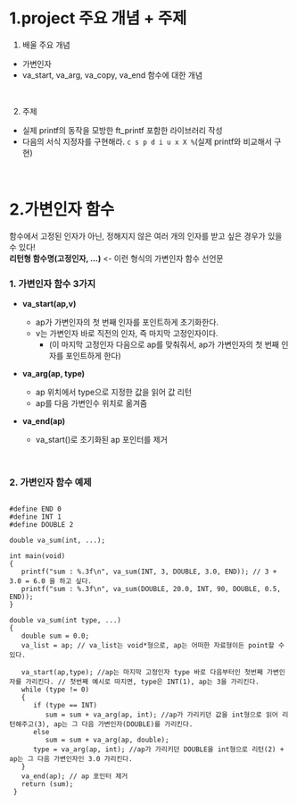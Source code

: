 1.project 주요 개념 + 주제
=================

1. 배울 주요 개념
- 가변인자
- va_start, va_arg, va_copy, va_end 함수에 대한 개념
</br>
   
2. 주제
- 실제 printf의 동작을 모방한 ft_printf 포함한 라이브러리 작성
- 다음의 서식 지정자를 구현해라. `c s p d i u x X %`(실제 printf와 비교해서 구현)
</br>

2.가변인자 함수 
==========
함수에서 고정된 인자가 아닌, 정해지지 않은 여러 개의 인자를 받고 싶은 경우가 있을 수 있다! </br> 
**리턴형 함수명(고정인자, ...)** <- 이런 형식의 가변인자 함수 선언문
### 1. 가변인자 함수 3가지
- **va_start(ap,v)**
   - ap가 가변인자의 첫 번째 인자를 포인트하게 초기화한다.
   - v는 가변인자 바로 직전의 인자, 즉 마지막 고정인자이다. 
      - (이 마지막 고정인자 다음으로 ap를 맞춰줘서, ap가 가변인자의 첫 번째 인자를 포인트하게 한다)

- **va_arg(ap, type)**
   - ap 위치에서 type으로 지정한 값을 읽어 값 리턴
   - ap를 다음 가변인수 위치로 옮겨줌
- **va_end(ap)**
   - va_start()로 초기화된 ap 포인터를 제거
</br>

### 2. 가변인자 함수 예제
<pre>
<code>
#define END 0
#define INT 1
#define DOUBLE 2

double va_sum(int, ...);

int main(void)
{
   printf("sum : %.3f\n", va_sum(INT, 3, DOUBLE, 3.0, END)); // 3 + 3.0 = 6.0 을 하고 싶다.
   printf("sum : %.3f\n", va_sum(DOUBLE, 20.0, INT, 90, DOUBLE, 0.5, END)); 
}

double va_sum(int type, ...)
{
   double sum = 0.0;
   va_list = ap; // va_list는 void*형으로, ap는 어떠한 자료형이든 point할 수 있다.
   
   va_start(ap,type); //ap는 마지막 고정인자 type 바로 다음부터인 첫번째 가변인자를 가리킨다. // 첫번째 예시로 따지면, type은 INT(1), ap는 3을 가리킨다.
   while (type != 0)
   {
      if (type == INT)
         sum = sum + va_arg(ap, int); //ap가 가리키던 값을 int형으로 읽어 리턴해주고(3), ap는 그 다음 가변인자(DOUBLE)를 가리킨다.
      else
         sum = sum + va_arg(ap, double);
      type = va_arg(ap, int); //ap가 가리키던 DOUBLE을 int형으로 리턴(2) + ap는 그 다음 가변인자인 3.0 가리킨다.
   }
   va_end(ap); // ap 포인터 제거
   return (sum);
 }
 </pre>
 </code>
      






